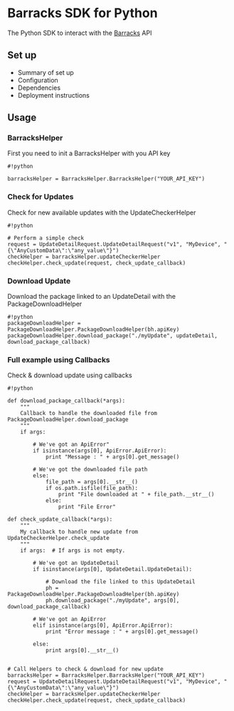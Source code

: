 # Barracks SDK for Python #
The Python SDK to interact with the [Barracks](https://barracks.io/) API

## Set up ##

* Summary of set up
* Configuration
* Dependencies
* Deployment instructions

## Usage ##

### BarracksHelper ###
First you need to init a BarracksHelper with you API key 
```
#!python

barracksHelper = BarracksHelper.BarracksHelper("YOUR_API_KEY")

```

### Check for Updates ###
Check for new available updates with the UpdateCheckerHelper
```
#!python

# Perform a simple check
request = UpdateDetailRequest.UpdateDetailRequest("v1", "MyDevice", "{\"AnyCustomData\":\"any_value\"}")
checkHelper = barracksHelper.updateCheckerHelper
checkHelper.check_update(request, check_update_callback)

```

### Download Update ###
Download the package linked to an UpdateDetail with the PackageDownloadHelper
```
#!python
packageDownloadHelper = PackageDownloadHelper.PackageDownloadHelper(bh.apiKey)
packageDownloadHelper.download_package("./myUpdate", updateDetail, download_package_callback)

```

### Full example using Callbacks ###
Check & download update using callbacks 
```
#!python

def download_package_callback(*args):
    """
    Callback to handle the downloaded file from PackageDownloadHelper.download_package
    """
    if args:

        # We've got an ApiError"
        if isinstance(args[0], ApiError.ApiError):
            print "Message : " + args[0].get_message()

        # We've got the downloaded file path
        else:
            file_path = args[0].__str__()
            if os.path.isfile(file_path):
                print "File downloaded at " + file_path.__str__()
            else:
                print "File Error"

def check_update_callback(*args):
    """
    My callback to handle new update from UpdateCheckerHelper.check_update
    """
    if args:  # If args is not empty.

        # We've got an UpdateDetail
        if isinstance(args[0], UpdateDetail.UpdateDetail):
            
            # Download the file linked to this UpdateDetail
            ph = PackageDownloadHelper.PackageDownloadHelper(bh.apiKey)
            ph.download_package("./myUpdate", args[0], download_package_callback)

        # We've got an ApiError
        elif isinstance(args[0], ApiError.ApiError):
            print "Error message : " + args[0].get_message()

        else:
            print args[0].__str__()


# Call Helpers to check & download for new update
barracksHelper = BarracksHelper.BarracksHelper("YOUR_API_KEY")
request = UpdateDetailRequest.UpdateDetailRequest("v1", "MyDevice", "{\"AnyCustomData\":\"any_value\"}")
checkHelper = barracksHelper.updateCheckerHelper
checkHelper.check_update(request, check_update_callback)

```